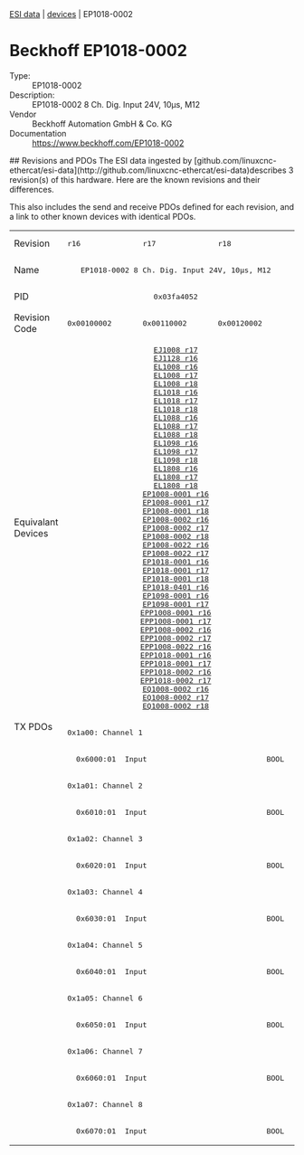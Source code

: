 <div class="nav"><a href="/esi-data">ESI data</a> | <a href="/esi-data/devices">devices</a> | EP1018-0002</div>

#  Beckhoff EP1018-0002

<dl>
  <dt>Type:</dt><dd>EP1018-0002</dd>
  <dt>Description:</dt><dd>EP1018-0002 8 Ch. Dig. Input 24V, 10µs, M12</dd>
  <dt>Vendor</dt><dd>Beckhoff Automation GmbH & Co. KG</dd>
  <dt>Documentation</dt><dd><a href="https://www.beckhoff.com/EP1018-0002">https://www.beckhoff.com/EP1018-0002</a></dd>
</dl>
## Revisions and PDOs
The ESI data ingested by [github.com/linuxcnc-ethercat/esi-data](http://github.com/linuxcnc-ethercat/esi-data)describes 3 revision(s) of this hardware.  Here are the known revisions and their differences.

This also includes the send and receive PDOs defined for each revision, and a link to other known devices with identical PDOs.

<table>
<tr >
<td class="first">Revision</td>
<td ><pre>r16</pre></td>
<td ><pre>r17</pre></td>
<td ><pre>r18</pre></td>
</tr>
<tr >
<td class="first">Name</td>
<td  colspan=3 align="center"><pre>EP1018-0002 8 Ch. Dig. Input 24V, 10µs, M12</pre></td>
</tr>
<tr >
<td class="first">PID</td>
<td  colspan=3 align="center"><pre>0x03fa4052</pre></td>
</tr>
<tr >
<td class="first">Revision Code</td>
<td ><pre>0x00100002</pre></td>
<td ><pre>0x00110002</pre></td>
<td ><pre>0x00120002</pre></td>
</tr>
<tr >
<td class="first">Equivalant Devices</td>
<td  colspan=3 align="center"><pre><a href="EJ1008">EJ1008 r17</a><br/><a href="EJ1128">EJ1128 r16</a><br/><a href="EL1008">EL1008 r16</a><br/><a href="EL1008">EL1008 r17</a><br/><a href="EL1008">EL1008 r18</a><br/><a href="EL1018">EL1018 r16</a><br/><a href="EL1018">EL1018 r17</a><br/><a href="EL1018">EL1018 r18</a><br/><a href="EL1088">EL1088 r16</a><br/><a href="EL1088">EL1088 r17</a><br/><a href="EL1088">EL1088 r18</a><br/><a href="EL1098">EL1098 r16</a><br/><a href="EL1098">EL1098 r17</a><br/><a href="EL1098">EL1098 r18</a><br/><a href="EL1808">EL1808 r16</a><br/><a href="EL1808">EL1808 r17</a><br/><a href="EL1808">EL1808 r18</a><br/><a href="EP1008-0001">EP1008-0001 r16</a><br/><a href="EP1008-0001">EP1008-0001 r17</a><br/><a href="EP1008-0001">EP1008-0001 r18</a><br/><a href="EP1008-0002">EP1008-0002 r16</a><br/><a href="EP1008-0002">EP1008-0002 r17</a><br/><a href="EP1008-0002">EP1008-0002 r18</a><br/><a href="EP1008-0022">EP1008-0022 r16</a><br/><a href="EP1008-0022">EP1008-0022 r17</a><br/><a href="EP1018-0001">EP1018-0001 r16</a><br/><a href="EP1018-0001">EP1018-0001 r17</a><br/><a href="EP1018-0001">EP1018-0001 r18</a><br/><a href="EP1018-0401">EP1018-0401 r16</a><br/><a href="EP1098-0001">EP1098-0001 r16</a><br/><a href="EP1098-0001">EP1098-0001 r17</a><br/><a href="EPP1008-0001">EPP1008-0001 r16</a><br/><a href="EPP1008-0001">EPP1008-0001 r17</a><br/><a href="EPP1008-0002">EPP1008-0002 r16</a><br/><a href="EPP1008-0002">EPP1008-0002 r17</a><br/><a href="EPP1008-0022">EPP1008-0022 r16</a><br/><a href="EPP1018-0001">EPP1018-0001 r16</a><br/><a href="EPP1018-0001">EPP1018-0001 r17</a><br/><a href="EPP1018-0002">EPP1018-0002 r16</a><br/><a href="EPP1018-0002">EPP1018-0002 r17</a><br/><a href="EQ1008-0002">EQ1008-0002 r16</a><br/><a href="EQ1008-0002">EQ1008-0002 r17</a><br/><a href="EQ1008-0002">EQ1008-0002 r18</a></pre></td>
</tr>
<tr class="txpdo pdosection">
<td class="first" rowspan=16 valign=top>TX PDOs</td>
<td colspan=3 align="left"><pre>0x1a00: Channel 1</pre></td>
<td></td>
</tr>
<tr class="txpdo">
<td  colspan=3 align="left"><pre>  0x6000:01  Input                           BOOL</pre></td>
</tr>
<tr class="txpdo pdosection">
<td  colspan=3 align="left"><pre>0x1a01: Channel 2</pre></td>
</tr>
<tr class="txpdo">
<td  colspan=3 align="left"><pre>  0x6010:01  Input                           BOOL</pre></td>
</tr>
<tr class="txpdo pdosection">
<td  colspan=3 align="left"><pre>0x1a02: Channel 3</pre></td>
</tr>
<tr class="txpdo">
<td  colspan=3 align="left"><pre>  0x6020:01  Input                           BOOL</pre></td>
</tr>
<tr class="txpdo pdosection">
<td  colspan=3 align="left"><pre>0x1a03: Channel 4</pre></td>
</tr>
<tr class="txpdo">
<td  colspan=3 align="left"><pre>  0x6030:01  Input                           BOOL</pre></td>
</tr>
<tr class="txpdo pdosection">
<td  colspan=3 align="left"><pre>0x1a04: Channel 5</pre></td>
</tr>
<tr class="txpdo">
<td  colspan=3 align="left"><pre>  0x6040:01  Input                           BOOL</pre></td>
</tr>
<tr class="txpdo pdosection">
<td  colspan=3 align="left"><pre>0x1a05: Channel 6</pre></td>
</tr>
<tr class="txpdo">
<td  colspan=3 align="left"><pre>  0x6050:01  Input                           BOOL</pre></td>
</tr>
<tr class="txpdo pdosection">
<td  colspan=3 align="left"><pre>0x1a06: Channel 7</pre></td>
</tr>
<tr class="txpdo">
<td  colspan=3 align="left"><pre>  0x6060:01  Input                           BOOL</pre></td>
</tr>
<tr class="txpdo pdosection">
<td  colspan=3 align="left"><pre>0x1a07: Channel 8</pre></td>
</tr>
<tr class="txpdo">
<td  colspan=3 align="left"><pre>  0x6070:01  Input                           BOOL</pre></td>
</tr>
</table>
